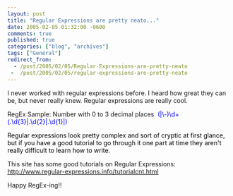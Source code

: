 ```yaml
---
layout: post
title: "Regular Expressions are pretty neato..."
date: 2005-02-05 01:32:00 -0600
comments: true
published: true
categories: ["blog", "archives"]
tags: ["General"]
redirect_from: 
  - /post/2005/02/05/Regular-Expressions-are-pretty-neato
 -  /post/2005/02/05/regular-expressions-are-pretty-neato
---
```

<!-- more -->
<P>I never worked with regular expressions before. I heard how great they can be, but never really knew. Regular expressions are really cool.</P>
<P>RegEx Sample: Number with 0 to 3 decimal places&nbsp; <FONT color=#0000ff>(|\-)\d+(.\d{3}|.\d{2}|.\d{1}|)</FONT></P>
<P><FONT color=#000000>Regular expressions look pretty complex and sort of cryptic at first glance, but if you have a good tutorial to go through it one part at time they aren't really difficult to learn how to write.</FONT></P>
<P>This site has some good tutorials on Regular Expressions: <A href="http://www.regular-expressions.info/tutorialcnt.html">http://www.regular-expressions.info/tutorialcnt.html</A></P>
<P>Happy RegEx-ing!!</P>

